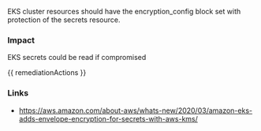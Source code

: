 
EKS cluster resources should have the encryption_config block set with protection of the secrets resource.

### Impact
EKS secrets could be read if compromised

<!-- DO NOT CHANGE -->
{{ remediationActions }}

### Links
- https://aws.amazon.com/about-aws/whats-new/2020/03/amazon-eks-adds-envelope-encryption-for-secrets-with-aws-kms/


